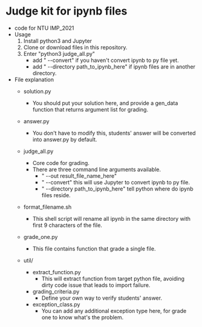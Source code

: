 # Judge kit for ipynb files
- code for NTU IMP_2021
- Usage
	1. Install python3 and Jupyter
	1. Clone or download files in this repository.
	1. Enter "python3 judge_all.py"
		- add " --convert" if you haven't convert ipynb to py file yet.
		- add " --directory path_to_ipynb_here" if ipynb files are in another directory.
- File explanation
	- solution.py
		- You should put your solution here, and provide a gen_data function that returns argument list for grading.
	- answer.py
		- You don't have to modify this, students' answer will be converted into answer.py by default.
	- judge_all.py
		- Core code for grading.
		- There are three command line arguments available.
			- " --out result_file_name_here" 
			- " --convert" this will use Jupyter to convert ipynb to py file.
			- " --directory path_to_ipynb_here" tell python where do ipynb files reside.
	- format_filename.sh
		- This shell script will rename all ipynb in the same directory with first 9 characters of the file.
	
	- grade_one.py
		- This file contains function that grade a single file.
	
	- util/
		- extract_function.py
			- This will extract function from target python file, avoiding dirty code issue that leads to import failure.
		- grading_criteria.py
			- Define your own way to verify students' answer.
		- exception_class.py
			- You can add any additional exception type here, for grade one to know what's the problem.

